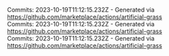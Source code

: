 Commits: 2023-10-19T11:12:15.232Z - Generated via https://github.com/marketplace/actions/artificial-grass
<br>
Commits: 2023-10-19T11:12:15.232Z - Generated via https://github.com/marketplace/actions/artificial-grass
<br>
Commits: 2023-10-19T11:12:15.232Z - Generated via https://github.com/marketplace/actions/artificial-grass
<br>
